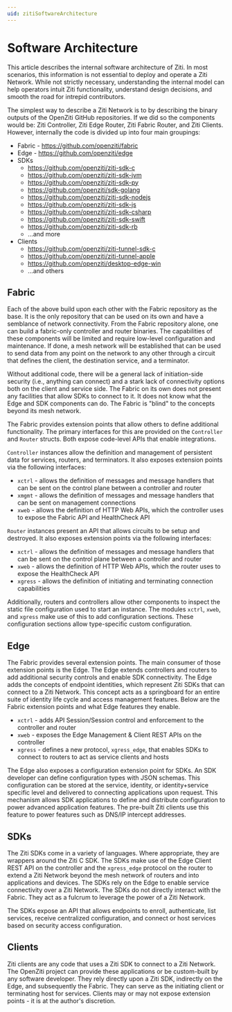 ```yaml
---
uid: zitiSoftwareArchitecture
---
```


# Software Architecture

This article describes the internal software architecture of Ziti. In most scenarios, this information is not essential
to deploy and operate a Ziti Network. While not strictly necessary, understanding the internal model can help operators
intuit Ziti functionality, understand design decisions, and smooth the road for intrepid contributors.

The simplest way to describe a Ziti Network is to by describing the binary outputs of the OpenZiti GitHub repositories.
If we did so the components would be: Ziti Controller, Ziti Edge Router, Ziti Fabric Router, and Ziti Clients. However,
internally the code is divided up into four main groupings:

- Fabric - https://github.com/openziti/fabric
- Edge - https://github.com/openziti/edge
- SDKs
    - https://github.com/openziti/ziti-sdk-c
    - https://github.com/openziti/ziti-sdk-jvm
    - https://github.com/openziti/ziti-sdk-py
    - https://github.com/openziti/sdk-golang
    - https://github.com/openziti/ziti-sdk-nodejs
    - https://github.com/openziti/ziti-sdk-js
    - https://github.com/openziti/ziti-sdk-csharp
    - https://github.com/openziti/ziti-sdk-swift
    - https://github.com/openziti/ziti-sdk-rb
    - ...and more
- Clients
    - https://github.com/openziti/ziti-tunnel-sdk-c
    - https://github.com/openziti/ziti-tunnel-apple
    - https://github.com/openziti/desktop-edge-win
    - ...and others

## Fabric

Each of the above build upon each other with the Fabric repository as the base. It is the only repository that can be
used on its own and have a semblance of network connectivity. From the Fabric repository alone, one can build a
fabric-only controller and router binaries. The capabilities of these components will be limited and require
low-level configuration and maintenance. If done, a mesh network will be established that can be used to send
data from any point on the network to any other through a circuit that defines the client, the destination service, and
a terminator.

Without additional code, there will be a general lack of initiation-side security (i.e., anything can connect)
and a stark lack of connectivity options both on the client and service side. The Fabric on its own does not present any
facilities that allow SDKs to connect to it. It does not know what the Edge and SDK
components can do. The Fabric is "blind" to the concepts beyond its mesh network.

The Fabric provides extension points that allow others to define additional functionality. The primary interfaces
for this are provided on the `Controller` and `Router` structs. Both expose code-level APIs that enable integrations.

`Controller` instances allow the definition and management of persistent data for services, routers, and terminators.
It also exposes extension points via the following interfaces:

- `xctrl` - allows the definition of messages and message handlers that can be sent on the control plane between a
  controller and router
- `xmgmt` - allows the definition of messages and message handlers that can be sent on management connections
- `xweb` - allows the definition of HTTP Web APIs, which the controller uses to expose the Fabric API and HealthCheck
  API

`Router` instances present an API that allows circuits to be setup and destroyed. It also exposes extension points via
the following interfaces:

- `xctrl` - allows the definition of messages and message handlers that can be sent on the control plane between a
  controller and router
- `xweb` - allows the definition of HTTP Web APIs, which the router uses to expose the HealthCheck API
- `xgress` - allows the definition of initiating and terminating connection capabilities

Additionally, routers and controllers allow other components to inspect the static file configuration used to start an
instance. The modules `xctrl`, `xweb`, and `xgress` make use of this to add configuration sections. These configuration
sections allow type-specific custom configuration.

## Edge

The Fabric provides several extension points. The main consumer of those extension points is the
Edge. The Edge extends controllers and routers to add additional security controls and enable SDK connectivity.
The Edge adds the concepts of endpoint identities, which represent Ziti SDKs that can connect to a Ziti Network. This
concept acts as a springboard for an entire suite of identity life cycle and access management features. Below are the
Fabric extension points and what Edge features they enable.

- `xctrl` - adds API Session/Session control and enforcement to the controller and router
- `xweb` - exposes the Edge Management & Client REST APIs on the controller
- `xgress` - defines a new protocol, `xgress_edge`, that enables SDKs to connect to routers to act as service clients
  and hosts

The Edge also exposes a configuration extension point for SDKs. An SDK developer can define
configuration types with JSON schemas. This configuration can be stored at the service, identity, or identity+service
specific level and delivered to connecting applications upon request. This mechanism allows SDK applications to
define and distribute configuration to power advanced application features. The pre-built Ziti clients
use this feature to power features such as DNS/IP intercept addresses.

## SDKs

The Ziti SDKs come in a variety of languages. Where appropriate, they are wrappers around the Ziti C SDK. The SDKs
make use of the Edge Client REST API on the controller and the `xgress_edge` protocol on the router to extend a Ziti
Network beyond the mesh network of routers and into applications and devices. The SDKs rely on the Edge to enable
service connectivity over a Ziti Network. The SDKs do not directly interact with the Fabric. They act as a
fulcrum to leverage the power of a Ziti Network.

The SDKs expose an API that allows endpoints to enroll, authenticate, list services, receive centralized configuration,
and connect or host services based on security access configuration.

## Clients

Ziti clients are any code that uses a Ziti SDK to connect to a Ziti Network. The OpenZiti project can provide these
applications or be custom-built by any software developer. They rely directly upon a Ziti SDK, indirectly
on the Edge, and subsequently the Fabric. They can serve as the initiating client or terminating host for
services. Clients may or may not expose extension points - it is at the author's discretion.

